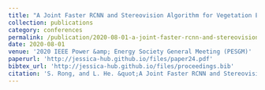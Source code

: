 ```yaml
---
title: "A Joint Faster RCNN and Stereovision Algorithm for Vegetation Encroachment Detection in Power Line Corridors"
collection: publications
category: conferences
permalink: /publication/2020-08-01-a-joint-faster-rcnn-and-stereovision-algorithm-for-vegetation-encroachment-detection-in-power-line-corridors
date: 2020-08-01
venue: '2020 IEEE Power &amp; Energy Society General Meeting (PESGM)'
paperurl: 'http://jessica-hub.github.io/files/paper24.pdf'
bibtex_url: 'http://jessica-hub.github.io/files/proceedings.bib'
citation: 'S. Rong, and L. He. &quot;A Joint Faster RCNN and Stereovision Algorithm for Vegetation Encroachment Detection in Power Line Corridors.&quot; <i>2020 IEEE Power &amp; Energy Society General Meeting (PESGM)</i>, pp. 1–5, 2020.'
---
```


